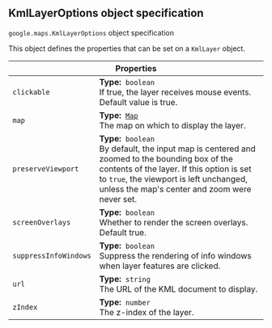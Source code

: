 <h2 id="KmlLayerOptions"> KmlLayerOptions object specification </h2><p>
<code><span itemprop="path">google.maps</span>.<span itemprop="name">KmlLayerOptions</span></code>
object specification
</p><p>This object defines the properties that can be set on a <code>KmlLayer</code> object.</p><div class="devsite-table-wrapper"><table class="properties responsive" summary="record KmlLayerOptions - Properties">
<thead>
<tr><th colspan="2">Properties</th>
</tr></thead>
<tbody>
<tr>
<td><code><span>clickable</span></code></td>
<td><div><strong>Type:</strong>&nbsp; <code>boolean</code></div>
<div class="desc">If true, the layer receives mouse events. Default value is true.</div></td>
</tr>
<tr>
<td><code><span>map</span></code></td>
<td><div><strong>Type:</strong>&nbsp; <code><a href="https://github.com/amenadiel/google-maps-documentation/blob/master/docs/Map.md">Map</a></code></div>
<div class="desc">The map on which to display the layer.</div></td>
</tr>
<tr>
<td><code><span>preserveViewport</span></code></td>
<td><div><strong>Type:</strong>&nbsp; <code>boolean</code></div>
<div class="desc">By default, the input map is centered and zoomed to the bounding box of the contents of the layer. If this option is set to <code>true</code>, the viewport is left unchanged, unless the map's center and zoom were never set.</div></td>
</tr>
<tr>
<td><code><span>screenOverlays</span></code></td>
<td><div><strong>Type:</strong>&nbsp; <code>boolean</code></div>
<div class="desc">Whether to render the screen overlays. Default true.</div></td>
</tr>
<tr>
<td><code><span>suppressInfoWindows</span></code></td>
<td><div><strong>Type:</strong>&nbsp; <code>boolean</code></div>
<div class="desc">Suppress the rendering of info windows when layer features are clicked.</div></td>
</tr>
<tr>
<td><code><span>url</span></code></td>
<td><div><strong>Type:</strong>&nbsp; <code>string</code></div>
<div class="desc">The URL of the KML document to display.</div></td>
</tr>
<tr>
<td><code><span>zIndex</span></code></td>
<td><div><strong>Type:</strong>&nbsp; <code>number</code></div>
<div class="desc">The z-index of the layer.</div></td>
</tr>
</tbody>
</table></div>
